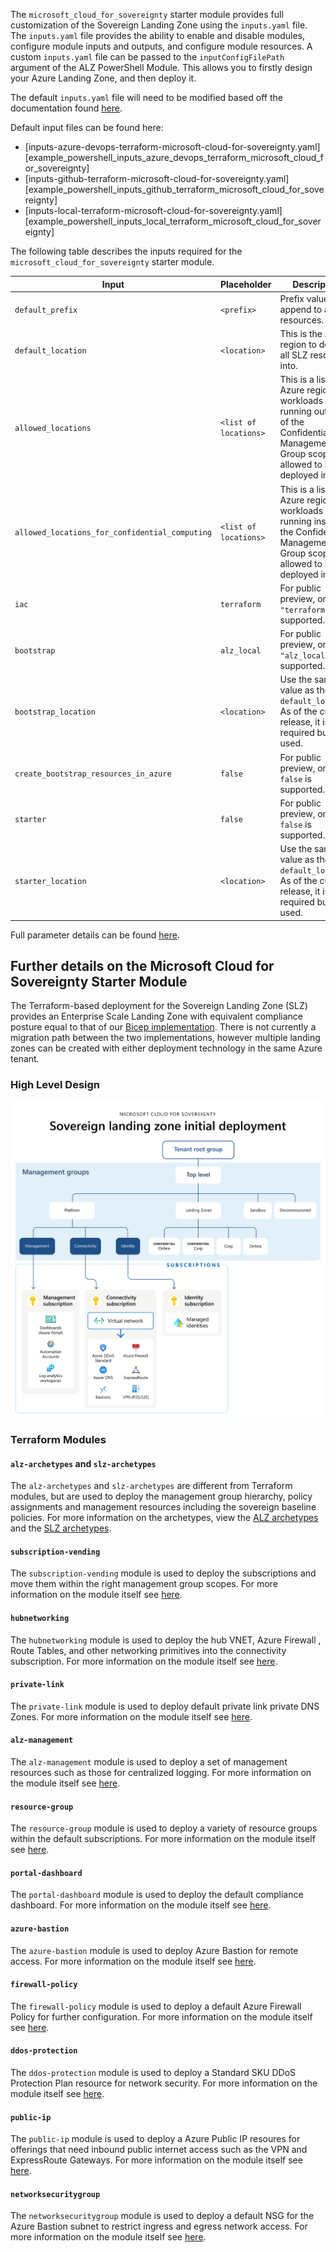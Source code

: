 <!-- markdownlint-disable first-line-h1 -->
The `microsoft_cloud_for_sovereignty` starter module provides full customization of the Sovereign Landing Zone using the `inputs.yaml` file. The `inputs.yaml` file provides the ability to enable and disable modules, configure module inputs and outputs, and configure module resources.
A custom `inputs.yaml` file can be passed to the `inputConfigFilePath` argument of the ALZ PowerShell Module. This allows you to firstly design your Azure Landing Zone, and then deploy it.

The default `inputs.yaml` file will need to be modified based off the documentation found [here][parameter_description_powershell_inputs_local_terraform_slz].

Default input files can be found here:

- [inputs-azure-devops-terraform-microsoft-cloud-for-sovereignty.yaml][example_powershell_inputs_azure_devops_terraform_microsoft_cloud_for_sovereignty]
- [inputs-github-terraform-microsoft-cloud-for-sovereignty.yaml][example_powershell_inputs_github_terraform_microsoft_cloud_for_sovereignty]
- [inputs-local-terraform-microsoft-cloud-for-sovereignty.yaml][example_powershell_inputs_local_terraform_microsoft_cloud_for_sovereignty]

The following table describes the inputs required for the `microsoft_cloud_for_sovereignty` starter module.

| Input | Placeholder | Description |
| - | -- | --- |
| `default_prefix` | `<prefix>` | Prefix value to append to all resources. |
| `default_location` | `<location>` | This is the Azure region to deploy all SLZ resources into. |
| `allowed_locations` | `<list of locations>` | This is a list of Azure regions all workloads running outside of the Confidential Management Group scopes are allowed to be deployed into. |
| `allowed_locations_for_confidential_computing` | `<list of locations>` | This is a list of Azure regions all workloads running inside of the Confidential Management Group scopes are allowed to be deployed into. |
| `iac` | `terraform` | For public preview, only `"terraform"` is supported. |
| `bootstrap` | `alz_local` | For public preview, only `"alz_local"` is supported. |
| `bootstrap_location` | `<location>` | Use the same value as the `default_location`. As of the current release, it is required but not used. |
| `create_bootstrap_resources_in_azure` | `false` | For public preview, only `false` is supported. |
| `starter` | `false` | For public preview, only `false` is supported. |
| `starter_location` | `<location>` | Use the same value as the `default_location`. As of the current release, it is required but not used. |

Full parameter details can be found [here][parameter_description_powershell_inputs_local_terraform_slz].

## Further details on the Microsoft Cloud for Sovereignty Starter Module

The Terraform-based deployment for the Sovereign Landing Zone (SLZ) provides an Enterprise Scale Landing Zone with equivalent compliance posture equal to that of our [Bicep implementation][bicep_implementation_slz]. There is not currently a migration path between the two implementations, however multiple landing zones can be created with either deployment technology in the same Azure tenant.

### High Level Design

![Alt text](./media/starter-module-microsoft_cloud_for_sovereignty.png)

### Terraform Modules

#### `alz-archetypes` and `slz-archetypes`

The `alz-archetypes` and `slz-archetypes` are different from Terraform modules, but are used to deploy the management group hierarchy, policy assignments and management resources including the sovereign baseline policies. For more information on the archetypes, view the [ALZ archetypes](https://github.com/Azure/Azure-Landing-Zones-Library/blob/main/platform/alz/) and the [SLZ archetypes](https://github.com/Azure/Azure-Landing-Zones-Library/blob/main/platform/slz/).

#### `subscription-vending`

The `subscription-vending` module is used to deploy the subscriptions and move them within the right management group scopes. For more information on the module itself see [here](https://github.com/Azure/terraform-azurerm-lz-vending/tree/main/modules/subscription).

#### `hubnetworking`

The `hubnetworking` module is used to deploy the hub VNET, Azure Firewall , Route Tables, and other networking primitives into the connectivity subscription. For more information on the module itself see [here](https://github.com/Azure/terraform-azurerm-avm-ptn-hubnetworking).

#### `private-link`

The `private-link` module is used to deploy default private link private DNS Zones. For more information on the module itself see [here](https://github.com/Azure/terraform-azurerm-avm-ptn-network-private-link-private-dns-zones).

#### `alz-management`

The `alz-management` module is used to deploy a set of management resources such as those for centralized logging. For more information on the module itself see [here](https://github.com/Azure/terraform-azurerm-avm-ptn-alz-management).

#### `resource-group`

The `resource-group` module is used to deploy a variety of resource groups within the default subscriptions. For more information on the module itself see [here](https://github.com/Azure/terraform-azurerm-avm-res-resources-resourcegroup).

#### `portal-dashboard`

The `portal-dashboard` module is used to deploy the default compliance dashboard. For more information on the module itself see [here](https://github.com/Azure/terraform-azurerm-avm-res-portal-dashboard).

#### `azure-bastion`

The `azure-bastion` module is used to deploy Azure Bastion for remote access. For more information on the module itself see [here](https://github.com/Azure/terraform-azurerm-avm-res-network-bastionhost).

#### `firewall-policy`

The `firewall-policy` module is used to deploy a default Azure Firewall Policy for further configuration. For more information on the module itself see [here](https://github.com/Azure/terraform-azurerm-avm-res-network-firewallpolicy).

#### `ddos-protection`

The `ddos-protection` module is used to deploy a Standard SKU DDoS Protection Plan resource for network security. For more information on the module itself see [here](https://github.com/Azure/terraform-azurerm-avm-res-network-ddosprotectionplan).

#### `public-ip`

The `public-ip` module is used to deploy a Azure Public IP resoures for offerings that need inbound public internet access such as the VPN and ExpressRoute Gateways. For more information on the module itself see [here](https://github.com/Azure/terraform-azurerm-avm-res-network-publicipaddress).

#### `networksecuritygroup`

The `networksecuritygroup` module is used to deploy a default NSG for the Azure Bastion subnet to restrict ingress and egress network access. For more information on the module itself see [here](https://github.com/Azure/terraform-azurerm-avm-res-network-networksecuritygroup).

 [//]: # (************************)
 [//]: # (INSERT LINK LABELS BELOW)
 [//]: # (************************)

[example_powershell_inputs_local_terraform_slz]:               examples/powershell-inputs/inputs-local-terraform-slz.yaml "Example - PowerShell Inputs - Local - Terraform - SLZ"
[parameter_description_powershell_inputs_local_terraform_slz]: https://aka.ms/slz/terraform/params "Parameter Description - PowerShell Inputs - Local - Terraform - SLZ"
[bicep_implementation_slz]:                                    https://aka.ms/slz/bicep "Sovereign Landing Zone (Bicep)"
